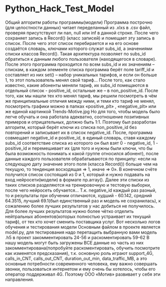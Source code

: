 # Python_Hack_Test_Model
Общий алгоритм работы программы(модели) 
Программа построчно (для целостности данных) читает переделанный из .xlxs в .csv файл, проверяя присутствуют ли nan, null или inf в данной строке.  После чего сохраняет запись в Record() (класс записей) и помещает эту запись в список. После чего этот список перебирается и на его основе создаётся словарь, ключами которого служат subs_id, а значениями списки классов Record(). Такая архитектура позволяет по subs_id обратиться к данным любого пользователя (находящегося в словаре). После этого программа проходится по всем subs_id  и их значениям – спискам, в каждом элементе списка программа берёт поле  tariff_id и составляет из них set() – набор уникальных тарифов, и если он больше 1, то этот пользователь менял свой тариф… После того, как стало известно, какие абоненты меняли тариф, их subs_id помещаются в отдельный список - positive_id, остальные же – в non_positive_id. После того, как мы нашли тех кто менял тариф, мы решили посмотреть в чём же принципиальные отличия между ними, и теми кто тариф не менял, посмотреть графики можно в папках «positive_plt» , «negative_plt» или же единой картинкой Trends-Motive.jpg Но для того, чтобы модель было легче обучать и она работала адекватно, соотношение позитивных примеров и отрицательных, должно быть 1:1. Поэтому был разработан алгоритм, который берёт ключи из списка non_positive_id без повторений и записывает их в список negative_id. После, программа совмещает negative_id и positive_id, в единый словарь, ставя каждому subs_id соответствие списка  из которого он был взят 0 -  negative_id, 1 - positive_id и перемешивает их (для того и нужны были ключи, что бы была возможность понимать к какой группе относился абонент), после данные каждого пользователя обрабатываются по принципу: «если на следующую дату значение этого поля (класса Record()) больше чем на текущую, то тенденция восходящая => 1, иначе => 0». В конечном счёте получится список состоящий из 0 и 1, который и нужно подавать на вход нейросети(модели) в формате np.array(). Далее эти списки из таких списков разделяются на тренировочную и тестовую выборки, после чего нейросеть обучается… Т.к. negative_id каждый раз разный, то и результаты при обучении отличаются, худший - 60.142, средний 64.3515, лучший 69.1(был единственный раз и модель не сохранилась), к сожалению более лучших результатов у нас добиться не получилось. Для более лучших результатов нужно более чётко отделить нейтральных абонентов(которых полностью устраивает их текущий тариф), от тех кто хочет сменить поставщика услуг.
Вот несколько логов обучения и тестирования модели 
Основным файлом в проекте является model.py, для тестирования надо перетащить выбранную вами модель .h5 в проект закомментировать 24-56 и раскоментировать 59-62
В нашу модель могут быть загружены ВСЕ данные но часть из них закомментирована(попробуйте раскоментировать, обучить посмотрите как изменятся предсказания), т.к. основную роль играют support_4G, calls_in_CNT, calls_out_CNT, duration_out_min, data_traffic_MB, а это основные потребности современного человека, ему важно совершать звонки, пользоваться интернетом и ему очень бы хотелось, чтобы его оператор поддерживал 4G. Поэтому ООО «Мотив» развивает у себя эти направления.

